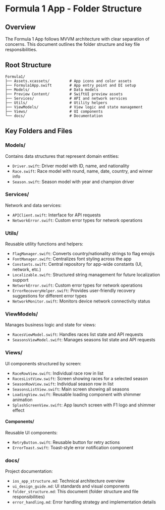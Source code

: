 # Formula 1 App - Folder Structure

## Overview

The Formula 1 App follows MVVM architecture with clear separation of concerns. This document outlines the folder structure and key file responsibilities.

## Root Structure

```
Formula1/
├── Assets.xcassets/         # App icons and color assets
├── Formula1App.swift        # App entry point and DI setup
├── Models/                  # Data models
├── Preview Content/         # SwiftUI preview assets
├── Services/                # API and network services
├── Utils/                   # Utility helpers
├── ViewModels/              # View logic and state management
├── Views/                   # UI components
└── docs/                    # Documentation
```

## Key Folders and Files

### Models/

Contains data structures that represent domain entities:

- `Driver.swift`: Driver model with ID, name, and nationality
- `Race.swift`: Race model with round, name, date, country, and winner info
- `Season.swift`: Season model with year and champion driver

### Services/

Network and data services:

- `APIClient.swift`: Interface for API requests
- `NetworkError.swift`: Custom error types for network operations

### Utils/

Reusable utility functions and helpers:

- `FlagManager.swift`: Converts country/nationality strings to flag emojis
- `FontManager.swift`: Centralizes font styling across the app
- `Constants.swift`: Central repository for app-wide constants (UI, network, etc.)
- `Localizable.swift`: Structured string management for future localization support
- `NetworkError.swift`: Custom error types for network operations
- `ErrorRecoveryHelper.swift`: Provides user-friendly recovery suggestions for different error types
- `NetworkMonitor.swift`: Monitors device network connectivity status

### ViewModels/

Manages business logic and state for views:

- `RacesViewModel.swift`: Handles races list state and API requests
- `SeasonsViewModel.swift`: Manages seasons list state and API requests

### Views/

UI components structured by screen:

- `RaceRowView.swift`: Individual race row in list
- `RacesListView.swift`: Screen showing races for a selected season
- `SeasonRowView.swift`: Individual season row in list
- `SeasonsListView.swift`: Main screen showing all seasons
- `LoadingView.swift`: Reusable loading component with shimmer animation
- `SplashScreenView.swift`: App launch screen with F1 logo and shimmer effect

#### Components/

Reusable UI components:

- `RetryButton.swift`: Reusable button for retry actions
- `ErrorToast.swift`: Toast-style error notification component

### docs/

Project documentation:

- `ios_app_structure.md`: Technical architecture overview
- `ui_design_guide.md`: UI standards and visual components
- `folder_structure.md`: This document (folder structure and file responsibilities)
- `error_handling.md`: Error handling strategy and implementation details
